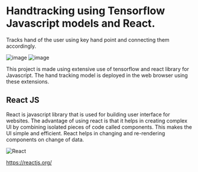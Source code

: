 # Handtracking using Tensorflow Javascript models and React.
Tracks hand of the user using key hand point and connecting them accordingly.

![image](https://user-images.githubusercontent.com/78751003/120967430-0d246980-c785-11eb-855b-0e33ce88ec84.png)     ![image](https://user-images.githubusercontent.com/78751003/120967441-1281b400-c785-11eb-86ff-8042e63a5895.png)




This project is made using extensive use of tensorflow and react library for Javascript. The hand tracking model is deployed in the web browser using these extensions.

## React JS

React is javascript library that is used for building user interface for websites. The advantage of using react is that it helps in creating complex UI by combining isolated pieces of code called components. This makes the UI simple and efficient. React helps in changing and re-rendering components on change of data.

![React](https://user-images.githubusercontent.com/78751003/119483887-14a24680-bd73-11eb-92fa-10da7c6f25bd.PNG)

https://reactjs.org/

